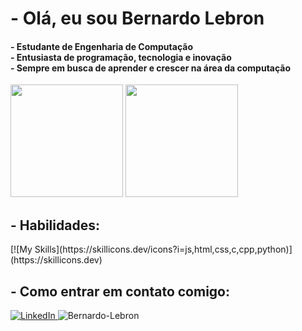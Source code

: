 <h1> - Olá, eu sou Bernardo Lebron </h1>

<h4> 
  - Estudante de Engenharia de Computação <br>
  - Entusiasta de programação, tecnologia e inovação <br>
  - Sempre em busca de aprender e crescer na área da computação
</h4>

<div> 
  <img height="180em" src="https://github-readme-stats.vercel.app/api?username=Bernardo-Lebron&show_icons=true&theme=tokyonight&include_all_commits=true&count_private=true"/> 
  <img height="180em" src="https://github-readme-stats.vercel.app/api/top-langs/?username=Bernardo-Lebron&layout=compact&langs_count=7&theme=tokyonight&cache_seconds=3600"/>
</div>

<h2> - Habilidades: </h2>
  [![My Skills](https://skillicons.dev/icons?i=js,html,css,c,cpp,python)](https://skillicons.dev)

<h2> - Como entrar em contato comigo: </h2>
  <a href="https://www.linkedin.com/in/bernardo-lebron-3155b1210/" target="_blank">
    <img src="https://skillicons.dev/icons?i=linkedin" alt="LinkedIn" />
  </a>
  
<img src="https://komarev.com/ghpvc/?username=Bernardo-Lebron&color=green" alt="Bernardo-Lebron" />
